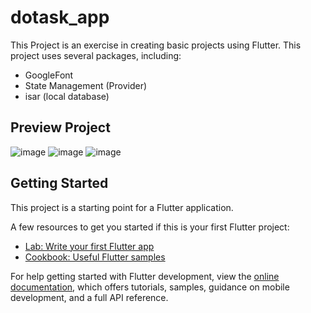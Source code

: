 # dotask_app

This Project is an exercise in creating basic projects using Flutter.
This project uses several packages, including:

- GoogleFont
- State Management (Provider)
- isar (local database)


## Preview Project
![image](/assets/preview1.png)
![image](/assets/preview2.png)
![image](/assets/preview3.png)

## Getting Started

This project is a starting point for a Flutter application.

A few resources to get you started if this is your first Flutter project:

- [Lab: Write your first Flutter app](https://docs.flutter.dev/get-started/codelab)
- [Cookbook: Useful Flutter samples](https://docs.flutter.dev/cookbook)

For help getting started with Flutter development, view the
[online documentation](https://docs.flutter.dev/), which offers tutorials,
samples, guidance on mobile development, and a full API reference.
